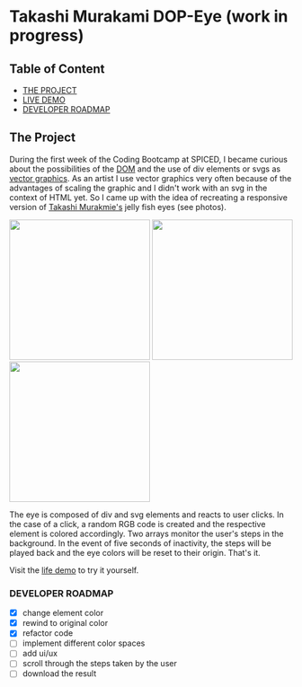 # Takashi Murakami DOP-Eye (work in progress)

## Table of Content

-   [THE PROJECT](#the-project)
-   [LIVE DEMO](#live-demo)
-   [DEVELOPER ROADMAP](#roadmap)

## The Project <a name="the-project"></a>

During the first week of the Coding Bootcamp at SPICED, I became curious about the possibilities of the [DOM](https://en.wikipedia.org/wiki/Document_Object_Model) and the use of div elements or svgs as [vector graphics](https://en.wikipedia.org/wiki/Vector_graphics). As an artist I use vector graphics very often because of the advantages of scaling the graphic and I didn't work with an svg in the context of HTML yet. So I came up with the idea of ​​recreating a responsive version of [Takashi Murakmie's](https://en.wikipedia.org/wiki/Takashi_Murakami) jelly fish eyes (see photos).

<img src="https://fineartmultiple.de/media/product/6f4/jellyfish-eyes-tmu-43-1501160216-300-dbd.jpg" width="250"> <img src="https://d16kd6gzalkogb.cloudfront.net/__sized__/auction_artwork_images/Takashi-Murakami-Jellyfish-Eyes-Painting-2000-thumbnail_webp-9999x9999.webp" width="250"> <img src="https://www.kollerauktionen.ch/CatCache/catcache.3/pictures/446492/446492_m_1.jpg" width="250">

The eye is composed of div and svg elements and reacts to user clicks. In the case of a click, a random RGB code is created and the respective element is colored accordingly. Two arrays monitor the user's steps in the background. In the event of five seconds of inactivity, the steps will be played back and the eye colors will be reset to their origin. That's it.

<a name="live-demo"></a>
Visit the [life demo](https://codepen.io/sirpixiejerry/pen/eYVXRLW) to try it yourself.

### DEVELOPER ROADMAP <a name="roadmap"></a>

-   [x] change element color
-   [x] rewind to original color
-   [x] refactor code
-   [ ] implement different color spaces
-   [ ] add ui/ux
-   [ ] scroll through the steps taken by the user
-   [ ] download the result

